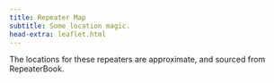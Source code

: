 ```yaml
---
title: Repeater Map
subtitle: Some location magic.
head-extra: leaflet.html
---
```


The locations for these repeaters are approximate, and sourced from RepeaterBook.

<div id="map" style="height: 730px; border-radius: 500px;"></div>

<script>
var map = L.map('map').setView([47.51, -122.35], 9);

L.tileLayer('https://tile.openstreetmap.org/{z}/{x}/{y}.png', {
    maxZoom: 19,
    attribution: '&copy; <a href="http://www.openstreetmap.org/copyright">OpenStreetMap</a>'
}).addTo(map);

L.marker([47.62400055, -122.31500244]).bindPopup("WW7PSR 52.870, 146.960, 440.775").addTo(map);

L.marker([47.76224899, -122.3494988]).bindPopup("W7AUX 224.020, 440.300, 442.825").addTo(map);

L.marker([47.45080185, -122.28700256]).bindPopup("NC7G 146.660, WA7ST 443.100").addTo(map);

L.marker([47.85660934, -122.28367615]).bindPopup("W7FLY 443.925").addTo(map);

L.marker([47.67481000, -122.05343600]).bindPopup("W7DX 147.000").addTo(map);

L.marker([47.65579987, -122.54799652]).bindPopup("W7NPC 53.430, 444.475, 444.562, 1290.500").addTo(map);

L.marker([47.45109940, -122.55400085]).bindPopup("K7DK 440.950").addTo(map);

L.marker([47.68849945, -122.15599823]).bindPopup("K7LWH 145.490").addTo(map);

L.marker([48.05830002, -122.68800354]).bindPopup("AA7MI 440.725").addTo(map);

L.marker([47.54869843, -122.78600311]).bindPopup("K7PP 441.200").addTo(map);

L.marker([47.53010178, -122.03299713]).bindPopup("N9VW 53.830").addTo(map);

L.marker([47.60430145, -122.33000183]).bindPopup("WW7SEA 444.550").addTo(map);

L.marker([47.63249969, -122.35600281]).bindPopup("WW7SEA 444.700").addTo(map);

L.marker([47.50389862, -121.97599792]).bindPopup("K7NWS 145.330, 224.340, 442.075").addTo(map);

L.marker([47.48820114, -121.94699860]).bindPopup("K7LED 146.820, 224.120").addTo(map);

L.marker([46.843101, -122.314956]).bindPopup("W7EAT 146.700, 442.725").addTo(map);
L.marker([47.053156, -122.294825]).bindPopup("W7EAT 224.180").addTo(map);

L.marker([47.25289917, -122.44400024]).bindPopup("W7DK 147.280, 440.625").addTo(map);
L.marker([47.27870178, -122.51200104]).bindPopup("W7DK 145.210").addTo(map);
L.marker([46.84310150, -122.76300049]).bindPopup("W7DK 147.380").addTo(map);

</script>
